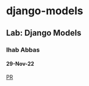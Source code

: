 # django-models
## Lab: Django Models
### Ihab Abbas
#### 29-Nov-22


[PR](https://github.com/ihababbas/django-models/pull/3)
